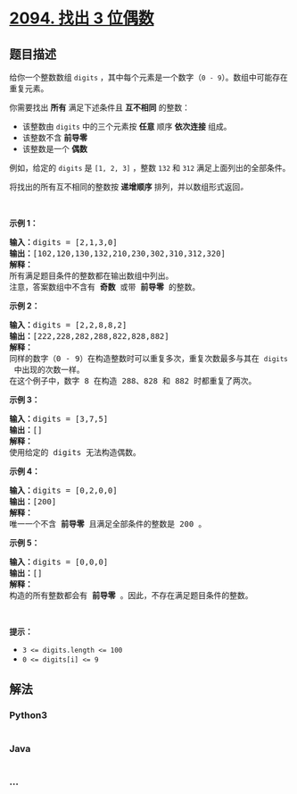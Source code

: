 # [2094. 找出 3 位偶数](https://leetcode-cn.com/problems/finding-3-digit-even-numbers)

## 题目描述

<!-- 这里写题目描述 -->

<p>给你一个整数数组 <code>digits</code> ，其中每个元素是一个数字（<code>0 - 9</code>）。数组中可能存在重复元素。</p>

<p>你需要找出 <strong>所有</strong> 满足下述条件且 <strong>互不相同</strong> 的整数：</p>

<ul>
	<li>该整数由 <code>digits</code> 中的三个元素按 <strong>任意</strong> 顺序 <strong>依次连接</strong> 组成。</li>
	<li>该整数不含 <strong>前导零</strong></li>
	<li>该整数是一个 <strong>偶数</strong></li>
</ul>

<p>例如，给定的 <code>digits</code> 是 <code>[1, 2, 3]</code> ，整数 <code>132</code> 和 <code>312</code> 满足上面列出的全部条件。</p>

<p>将找出的所有互不相同的整数按 <strong>递增顺序</strong> 排列，并以数组形式返回<em>。</em></p>

<p>&nbsp;</p>

<p><strong>示例 1：</strong></p>

<pre>
<strong>输入：</strong>digits = [2,1,3,0]
<strong>输出：</strong>[102,120,130,132,210,230,302,310,312,320]
<strong>解释：</strong>
所有满足题目条件的整数都在输出数组中列出。 
注意，答案数组中不含有 <strong>奇数</strong> 或带 <strong>前导零</strong> 的整数。</pre>

<p><strong>示例 2：</strong></p>

<pre>
<strong>输入：</strong>digits = [2,2,8,8,2]
<strong>输出：</strong>[222,228,282,288,822,828,882]
<strong>解释：</strong>
同样的数字（0 - 9）在构造整数时可以重复多次，重复次数最多与其在 <code>digits</code> 中出现的次数一样。 
在这个例子中，数字 8 在构造 288、828 和 882 时都重复了两次。 
</pre>

<p><strong>示例 3：</strong></p>

<pre>
<strong>输入：</strong>digits = [3,7,5]
<strong>输出：</strong>[]
<strong>解释：</strong>
使用给定的 digits 无法构造偶数。
</pre>

<p><strong>示例 4：</strong></p>

<pre>
<strong>输入：</strong>digits = [0,2,0,0]
<strong>输出：</strong>[200]
<strong>解释：</strong>
唯一一个不含 <strong>前导零</strong> 且满足全部条件的整数是 200 。
</pre>

<p><strong>示例 5：</strong></p>

<pre>
<strong>输入：</strong>digits = [0,0,0]
<strong>输出：</strong>[]
<strong>解释：</strong>
构造的所有整数都会有 <strong>前导零</strong> 。因此，不存在满足题目条件的整数。
</pre>

<p>&nbsp;</p>

<p><strong>提示：</strong></p>

<ul>
	<li><code>3 &lt;=&nbsp;digits.length &lt;= 100</code></li>
	<li><code>0 &lt;= digits[i] &lt;= 9</code></li>
</ul>


## 解法

<!-- 这里可写通用的实现逻辑 -->

<!-- tabs:start -->

### **Python3**

<!-- 这里可写当前语言的特殊实现逻辑 -->

```python

```

### **Java**

<!-- 这里可写当前语言的特殊实现逻辑 -->

```java

```

### **...**

```

```

<!-- tabs:end -->
